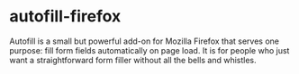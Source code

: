 autofill-firefox
================

Autofill is a small but powerful add-on for Mozilla Firefox that serves one purpose: fill form fields automatically on page load. It is for people who just want a straightforward form filler without all the bells and whistles.
